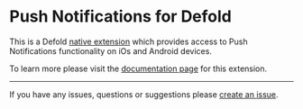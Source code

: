 # Push Notifications for Defold

This is a Defold [native extension](https://www.defold.com/manuals/extensions/) which provides access to Push Notifications functionality on iOs and Android devices.

To learn more please visit the [documentation page](https://defold.github.io/extension-push/) for this extension. 

---

If you have any issues, questions or suggestions please [create an issue](https://github.com/defold/extension-push/issues).

